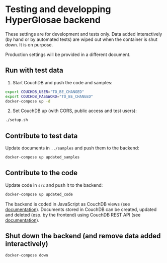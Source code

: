 # Testing and developping HyperGlosae backend

These settings are for development and tests only.
Data added interactively (by hand or by automated tests) are wiped out when the
container is shut down. It is on purpose.

Production settings will be provided in a different document.

## Run with test data

1. Start CouchDB and push the code and samples:

  ```sh
  export COUCHDB_USER="TO_BE_CHANGED"
  export COUCHDB_PASSWORD="TO_BE_CHANGED"
  docker-compose up -d
  ```

2. Set CouchDB up (with CORS, public access and test users):

  ```sh
  ./setup.sh
  ```

## Contribute to test data

Update documents in `../samples` and push them to the backend:

```sh
docker-compose up updated_samples
```

## Contribute to the code

Update code in `src` and push it to the backend:

```sh
docker-compose up updated_code
```

The backend is coded in JavaScript as CouchDB views (see [documentation](https://docs.couchdb.org/en/stable/ddocs/views/)). Documents stored in CouchDB can be created, updated and deleted (esp. by the frontend) using CouchDB REST API (see [documentation](https://docs.couchdb.org/en/stable/api/document/)).

## Shut down the backend (and remove data added interactively)

```sh
docker-compose down
```

